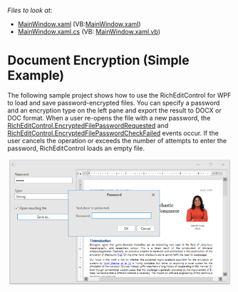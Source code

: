 <!-- default file list -->
*Files to look at*:

* [MainWindow.xaml](./CS/DXRichEdit_Encryption/MainWindow.xaml) (VB:[MainWindow.xaml](./VB/DXRichEdit_Encryption/MainWindow.xaml))
* [MainWindow.xaml.cs](./CS/DXRichEdit_Encryption/MainWindow.xaml.cs) (VB: [MainWindow.xaml.vb](./VB/DXRichEdit_Encryption/MainWindow.xaml.vb))
<!-- default file list end -->

# Document Encryption (Simple Example)

The following sample project shows how to use the RichEditControl for WPF to load and save password-encrypted files. You can specify a password and an encryption type on the left pane and export the result to DOCX or DOC format. When a user re-opens the file with a new password, the [RichEditControl.EncryptedFilePasswordRequested](https://docs.devexpress.com/WPF/DevExpress.Xpf.RichEdit.RichEditControl.EncryptedFilePasswordRequested?v=19.1) and [RichEditControl.EncryptedFilePasswordCheckFailed](https://docs.devexpress.com/WPF/DevExpress.Xpf.RichEdit.RichEditControl.EncryptedFilePasswordCheckFailed?v=19.1) events occur. If the user cancels the operation or exceeds the number of attempts to enter the password, RichEditControl loads an empty file.

![image](/media/project_image.png)